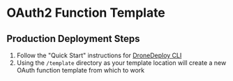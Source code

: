 # OAuth2 Function Template
## Production Deployment Steps
1. Follow the "Quick Start" instructions for [DroneDeploy CLI](https://github.com/dronedeploy/dronedeploy-cli)
2. Using the `/template` directory as your template location will create a new OAuth function template from which to work